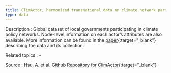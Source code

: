 ```yaml
---
title: ClimActor, harmonized transnational data on climate network participation by city and regional governments
type: data
---
```


Description
: Global dataset of local governments participating in climate policy networks. Node-level information on each actor’s attributes are also available. More information can be found in the [paper](https://doi.org/10.1038/s41597-020-00682-0){:target="_blank"} describing the data and its collection.

Related topics
: - 

Source
: Hsu, A. et al. [Github Repository for ClimActor](https://github.com/datadrivenenvirolab/ClimActor){:target="_blank"}